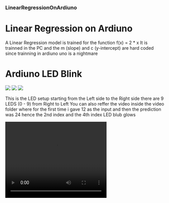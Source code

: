 ### LinearRegressionOnArdiuno

# Linear Regression on Ardiuno
<p>

A Linear Regression model is trained for the function f(x) = 2 * x
It is trainned in the PC
and the m (slope) and c (y-intercept) are hard coded
since trainning in ardiuno uno is a nightmare

</p>

# Ardiuno LED Blink

![](images/IMG_20210724_110601.png)
![](images/IMG_20210724_110611.png)
![](images/IMG_20210724_110625.png)

<p>
  This is the LED setup starting from the Left side to the Right  side there are 9 LEDS (0 - 9) from Right to Left 
  You can also reffer the video inside the video folder
  where for the first time i gave 12 as the input and then the prediction was 24 hence the 2nd index and the 4th index LED blub glows
</p>

<video width="320" height="240" controls>
  <source src="video/VID_20210724_110821.mp4" type="video/mp4">
  Your browser does not support the video tag.
</video>
